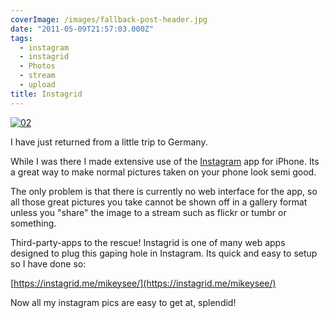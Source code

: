 ```yaml
---
coverImage: /images/fallback-post-header.jpg
date: "2011-05-09T21:57:03.000Z"
tags:
  - instagram
  - instagrid
  - Photos
  - stream
  - upload
title: Instagrid
---
```


[![](/wp-content/uploads/2011/05/02.jpg "02")](/wp-content/uploads/2011/05/02.jpg)

I have just returned from a little trip to Germany.

<!-- more -->

While I was there I made extensive use of the [Instagram](https://instagr.am/) app for iPhone. Its a great way to make normal pictures taken on your phone look semi good.

The only problem is that there is currently no web interface for the app, so all those great pictures you take cannot be shown off in a gallery format unless you "share" the image to a stream such as flickr or tumbr or something.

Third-party-apps to the rescue! Instagrid is one of many web apps designed to plug this gaping hole in Instagram. Its quick and easy to setup so I have done so:

[https://instagrid.me/mikeysee/](https://instagrid.me/mikeysee/)

Now all my instagram pics are easy to get at, splendid!
